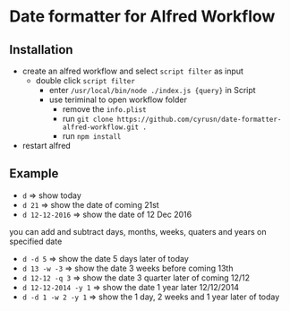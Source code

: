 # Date formatter for Alfred Workflow

## Installation
- create an alfred workflow and select `script filter` as input
  + double click `script filter`
    * enter `/usr/local/bin/node ./index.js {query}` in Script
    * use teriminal to open workflow folder
      - remove the `info.plist`
      - run `git clone https://github.com/cyrusn/date-formatter-alfred-workflow.git .`
      - run `npm install`
- restart alfred

## Example

- `d` => show today
- `d 21` => show the date of coming 21st
- `d 12-12-2016` => show the date of 12 Dec 2016

you can add and subtract days, months, weeks, quaters and years on specified date
- `d -d 5` => show the date 5 days later of today
- `d 13 -w -3` => show the date 3 weeks before coming 13th
- `d 12-12 -q 3` => show the date 3 quarter later of coming 12/12
- `d 12-12-2014 -y 1` => show the date 1 year later 12/12/2014
- `d -d 1 -w 2 -y 1` => show the 1 day, 2 weeks and 1 year later of today
